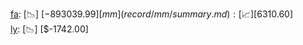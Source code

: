 [fa](record/fa/summary.md): [📉] [$-893039.99]  
[mm](record/mm/summary.md): [📈] [$6310.60]  
[ly](record/ly/summary.md): [📉] [$-1742.00]  
